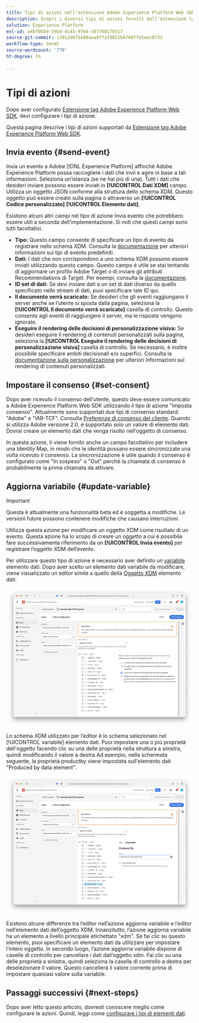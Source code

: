 ```yaml
---
title: Tipi di azioni nell’estensione Adobe Experience Platform Web SDK
description: Scopri i diversi tipi di azioni forniti dall’estensione tag Adobe Experience Platform Web SDK.
solution: Experience Platform
exl-id: a4bf0bb9-59b4-4c43-97e6-387768176517
source-git-commit: 13912d8f5488aaa9ffa79021b67607fe5eec0732
workflow-type: tm+mt
source-wordcount: '778'
ht-degree: 1%

---
```



# Tipi di azioni

Dopo aver configurato [Estensione tag Adobe Experience Platform Web SDK](web-sdk-extension-configuration.md), devi configurare i tipi di azione.

Questa pagina descrive i tipi di azioni supportati da [Estensione tag Adobe Experience Platform Web SDK](web-sdk-extension-configuration.md).

## Invia evento {#send-event}

Invia un evento a Adobe [!DNL Experience Platform] affinché Adobe Experience Platform possa raccogliere i dati che invii e agire in base a tali informazioni. Seleziona un’istanza (se ne hai più di una). Tutti i dati che desideri inviare possono essere inviati in **[!UICONTROL Dati XDM]** campo. Utilizza un oggetto JSON conforme alla struttura dello schema XDM. Questo oggetto può essere creato sulla pagina o attraverso un **[!UICONTROL Codice personalizzato]** **[!UICONTROL Elemento dati]**.

Esistono alcuni altri campi nel tipo di azione Invia evento che potrebbero essere utili a seconda dell’implementazione. Si noti che questi campi sono tutti facoltativi.

- **Tipo:** Questo campo consente di specificare un tipo di evento da registrare nello schema XDM. Consulta la [documentazione](https://experienceleague.adobe.com/docs/experience-platform/edge/fundamentals/tracking-events.html?lang=en#using-the-sendbeacon-api) per ulteriori informazioni sui tipi di evento predefiniti.
- **Dati:** I dati che non corrispondono a uno schema XDM possono essere inviati utilizzando questo campo. Questo campo è utile se stai tentando di aggiornare un profilo Adobe Target o di inviare gli attributi Recommendations di Target. Per esempi, consulta la [documentazione](https://experienceleague.adobe.com/docs/experience-platform/edge/fundamentals/tracking-events.html?lang=en).<!--- **Merge ID:** If you would like to specify a merge ID for your event, you can do so in this field. Please note that the solutions downstream are not able to merge your event data at this time. -->
- **ID set di dati:** Se devi inviare dati a un set di dati diverso da quello specificato nello stream di dati, puoi specificare tale ID qui.
- **Il documento verrà scaricato:** Se desideri che gli eventi raggiungano il server anche se l’utente si sposta dalla pagina, seleziona la **[!UICONTROL Il documento verrà scaricato]** casella di controllo. Questo consente agli eventi di raggiungere il server, ma le risposte vengono ignorate.
- **Eseguire il rendering delle decisioni di personalizzazione visiva:** Se desideri eseguire il rendering di contenuti personalizzati sulla pagina, seleziona la **[!UICONTROL Eseguire il rendering delle decisioni di personalizzazione visiva]** casella di controllo. Se necessario, è inoltre possibile specificare ambiti decisionali e/o superfici. Consulta la [documentazione sulla personalizzazione](../personalization/rendering-personalization-content.md#automatically-rendering-content) per ulteriori informazioni sul rendering di contenuti personalizzati.

## Impostare il consenso {#set-consent}

Dopo aver ricevuto il consenso dell’utente, questo deve essere comunicato a Adobe Experience Platform Web SDK utilizzando il tipo di azione &quot;Imposta consenso&quot;. Attualmente sono supportati due tipi di consenso standard: &quot;Adobe&quot; e &quot;IAB-TCF&quot;. Consulta [Preferenze di consenso del cliente](../consent/supporting-consent.md). Quando si utilizza Adobe versione 2.0, è supportato solo un valore di elemento dati. Dovrai creare un elemento dati che venga risolto nell’oggetto di consenso.

In questa azione, ti viene fornito anche un campo facoltativo per includere una Identity Map, in modo che le identità possano essere sincronizzate una volta ricevuto il consenso. La sincronizzazione è utile quando il consenso è configurato come &quot;In sospeso&quot; o &quot;Out&quot; perché la chiamata di consenso è probabilmente la prima chiamata da attivare.

## Aggiorna variabile {#update-variable}

>[!IMPORTANT]
>
>Questa è attualmente una funzionalità beta ed è soggetta a modifiche. Le versioni future possono contenere modifiche che causano interruzioni.

Utilizza questa azione per modificare un oggetto XDM come risultato di un evento. Questa azione ha lo scopo di creare un oggetto a cui è possibile fare successivamente riferimento da un **[!UICONTROL Invia evento]** per registrare l’oggetto XDM dell’evento.

Per utilizzare questo tipo di azione è necessario aver definito un [variabile](data-element-types.md#variable) elemento dati. Dopo aver scelto un elemento dati variabile da modificare, viene visualizzato un editor simile a quello della [Oggetto XDM](data-element-types.md#xdm-object) elemento dati.

![](./assets/update-variable.png)

Lo schema XDM utilizzato per l’editor è lo schema selezionato nel [!UICONTROL variabile] elemento dati. Puoi impostare una o più proprietà dell&#39;oggetto facendo clic su una delle proprietà nella struttura a sinistra, quindi modificando il valore a destra.Ad esempio, nella schermata seguente, la proprietà productby viene impostata sull&#39;elemento dati &quot;Produced by data element&quot;.

![](./assets/update-variable-set-property.png)

Esistono alcune differenze tra l’editor nell’azione aggiorna variabile e l’editor nell’elemento dati dell’oggetto XDM. Innanzitutto, l’azione aggiorna variabile ha un elemento a livello principale etichettato &quot;xdm&quot;. Se fai clic su questo elemento, puoi specificare un elemento dati da utilizzare per impostare l’intero oggetto. In secondo luogo, l’azione aggiorna variabile dispone di caselle di controllo per cancellare i dati dall’oggetto xdm. Fai clic su una delle proprietà a sinistra, quindi seleziona la casella di controllo a destra per deselezionare il valore. Questo cancellerà il valore corrente prima di impostare qualsiasi valore sulla variabile.

## Passaggi successivi {#next-steps}

Dopo aver letto questo articolo, dovresti conoscere meglio come configurare le azioni. Quindi, leggi come [configurare i tipi di elementi dati](data-element-types.md).
